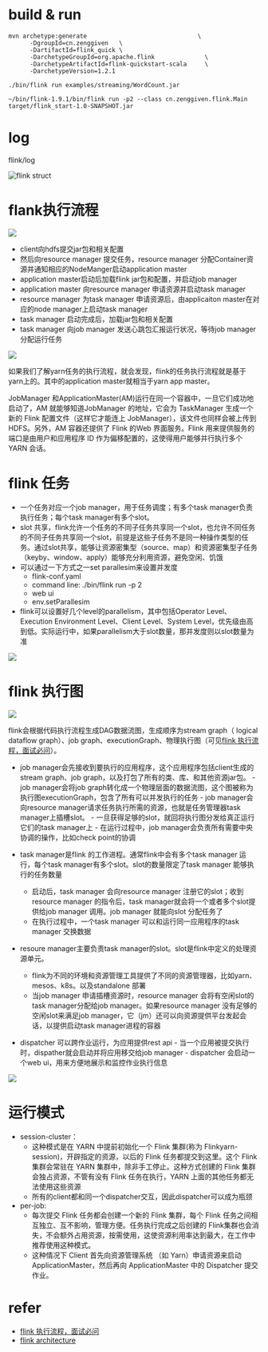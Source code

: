 # build & run


```
mvn archetype:generate                               \
      -DgroupId=cn.zenggiven   \
      -DartifactId=flink_quick \
      -DarchetypeGroupId=org.apache.flink              \
      -DarchetypeArtifactId=flink-quickstart-scala     \
      -DarchetypeVersion=1.2.1
```


```
./bin/flink run examples/streaming/WordCount.jar

~/bin/flink-1.9.1/bin/flink run -p2 --class cn.zenggiven.flink.Main target/flink_start-1.0-SNAPSHOT.jar
```


# log
flink/log

![flink struct](../../computer/imgs/flink_slot.png)



# flank执行流程
![](../../computer/imgs/flink_job_submit2.png)
- client向hdfs提交jar包和相关配置
- 然后向resource manager 提交任务，resource manager 分配Container资源并通知相应的NodeManger启动application master
- application master启动后加载flink jar包和配置，并启动job manager
- application master 向resource manager 申请资源并启动task manager
- resource manager 为task manager 申请资源后，由applicaiton master在对应的node manager上启动task manager
- task manager 启动完成后，加载jar包和相关配置
- task manager 向job manager 发送心跳包汇报运行状况，等待job manager 分配运行任务

![](../../computer/imgs/flink_on_yarn.png)

如果我们了解yarn任务的执行流程，就会发现，flink的任务执行流程就是基于yarn上的。其中的application master就相当于yarn app master。

 JobManager 和ApplicationMaster(AM)运行在同一个容器中，一旦它们成功地启动了，AM 就能够知道JobManager 的地址，它会为 TaskManager 生成一个新的 Flink 配置文件（这样它才能连上 JobManager），该文件也同样会被上传到 HDFS。另外，AM 容器还提供了 Flink 的Web 界面服务。Flink 用来提供服务的端口是由用户和应用程序 ID 作为偏移配置的，这使得用户能够并行执行多个 YARN 会话。


# flink 任务
- 一个任务对应一个job manager，用于任务调度；有多个task manager负责执行任务；每个task manager有多个slot。
- slot 共享，flink允许一个任务的不同子任务共享同一个slot，也允许不同任务的不同子任务共享同一个slot，前提是这些子任务不是同一种操作类型的任务。通过slot共享，能够让资源密集型（source、map）和资源密集型子任务（keyby、window、apply）能够充分利用资源，避免空闲、饥饿
- 可以通过一下方式之一set parallesim来设置并发度
  - flink-conf.yaml
  - command line:  ./bin/flink run -p 2
  - web ui
  - env.setParallesim
- flink可以设置好几个level的parallelism，其中包括Operator Level、Execution Environment Level、Client Level、System Level，优先级由高到低。实际运行中，如果parallelism大于slot数量，那并发度则以slot数量为准

![](../../computer/imgs/flinke_slot_threads.png)


# flink 执行图
![](../../computer/imgs/flink_components.png)

flink会根据代码执行流程生成DAG数据流图，生成顺序为stream graph（ logical dataflow graph）、job graph、executionGraph、物理执行图（可见[flink 执行流程，面试必问](https://www.51gcrc.com/job/57356)）。

- job manager会先接收到要执行的应用程序，这个应用程序包括client生成的stream graph、job graph，以及打包了所有的类、库、和其他资源jar包。
      - job manager会将job graph转化成一个物理层面的数据流图，这个图被称为执行图executionGraph，包含了所有可以并发执行的任务
      - job manager会向resource manager请求任务执行所需的资源，也就是任务管理器task manager上插槽slot。
      - 一旦获得足够的slot，就回将执行图分发给真正运行它们的task manager上
      - 在运行过程中，job manager会负责所有需要中央协调的操作，比如check point的协调

- task manager是flink 的工作进程。通常flink中会有多个task manager 运行，每个task manager有多个slot。slot的数量限定了task manager 能够执行的任务数量
  - 启动后，task manager 会向resource manager 注册它的slot；收到resource manager 的指令后，task manager就会将一个或者多个slot提供给job manager 调用。job manager 就能向slot 分配任务了
  - 在执行过程中，一个task manager 可以和运行同一应用程序的task manager 交换数据

- resoure manager主要负责task manager的slot。slot是flink中定义的处理资源单元。
  - flink为不同的环境和资源管理工具提供了不同的资源管理器，比如yarn、mesos、k8s。以及standalone 部署
  - 当job manager 申请插槽资源时，resource manager 会将有空闲slot的task manager分配给job manager。如果resource manager 没有足够的空闲slot来满足job manager，它（jm）还可以向资源提供平台发起会话，以提供启动task manager进程的容器

- dispatcher 可以跨作业运行，为应用提供rest api
      - 当一个应用被提交执行时，dispather就会启动并将应用移交给job manager
      - dispatcher 会启动一个web ui，用来方便地展示和监控作业执行信息

![](../../computer/imgs/flink_job_submit.png)

# 运行模式
- session-cluster：
  - 这种模式是在 YARN 中提前初始化一个 Flink 集群(称为 Flinkyarn-session)，开辟指定的资源，以后的 Flink 任务都提交到这里。这个 Flink 集群会常驻在 YARN 集群中，除非手工停止。这种方式创建的 Flink 集群会独占资源，不管有没有 Flink 任务在执行，YARN 上面的其他任务都无法使用这些资源
  - 所有的client都和同一个dispatcher交互，因此dispatcher可以成为瓶颈
- per-job:
  - 每次提交 Flink 任务都会创建一个新的 Flink 集群，每个 Flink 任务之间相互独立、互不影响，管理方便。任务执行完成之后创建的 Flink集群也会消失，不会额外占用资源，按需使用，这使资源利用率达到最大，在工作中推荐使用这种模式。
  - 这种情况下 Client 首先向资源管理系统 （如 Yarn）申请资源来启动 ApplicationMaster，然后再向 ApplicationMaster 中的 Dispatcher 提交作业。


# refer
- [flink 执行流程，面试必问](https://www.51gcrc.com/job/57356)
- [flink architecture](https://nightlies.apache.org/flink/flink-docs-master/docs/concepts/flink-architecture/)